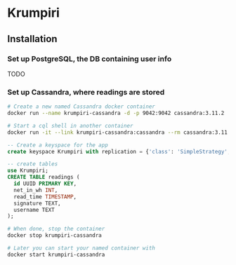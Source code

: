 # Krumpiri

## Installation
### Set up PostgreSQL, the DB containing user info
TODO

### Set up Cassandra, where readings are stored
```bash
# Create a new named Cassandra docker container
docker run --name krumpiri-cassandra -d -p 9042:9042 cassandra:3.11.2

# Start a cql shell in another container
docker run -it --link krumpiri-cassandra:cassandra --rm cassandra:3.11.2 sh -c 'exec cqlsh "$CASSANDRA_PORT_9042_TCP_ADDR"'
```

```sql
-- Create a keyspace for the app
create keyspace Krumpiri with replication = {'class': 'SimpleStrategy', 'replication_factor': 1};

-- create tables
use Krumpiri;
CREATE TABLE readings (
  id UUID PRIMARY KEY,
  net_in_wh INT,
  read_time TIMESTAMP,
  signature TEXT,
  username TEXT
);
```

```bash
# When done, stop the container
docker stop krumpiri-cassandra

# Later you can start your named container with
docker start krumpiri-cassandra
```

